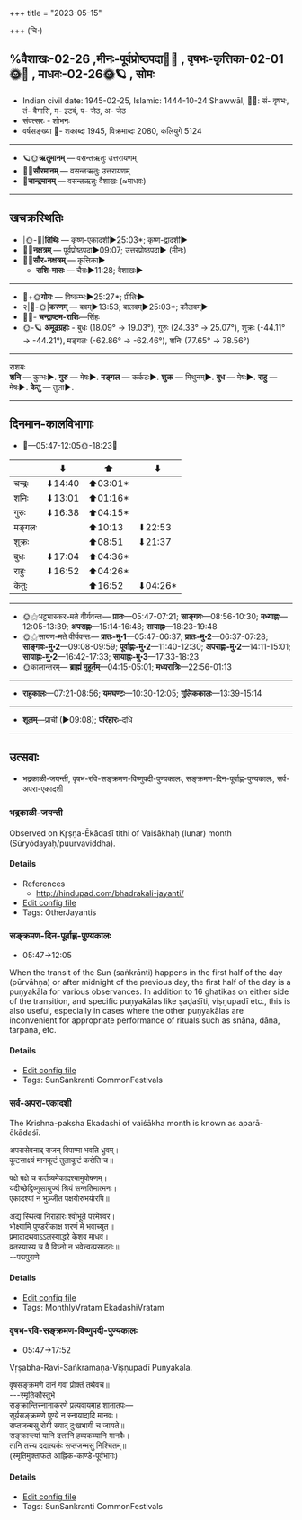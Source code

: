 +++
title = "2023-05-15"

+++
(चि॰)
## %वैशाखः-02-26  ,मीनः-पूर्वप्रोष्ठपदा🌛🌌  ,  वृषभः-कृत्तिका-02-01🌞🌌  ,  माधवः-02-26🌞🪐  , सोमः
- Indian civil date: 1945-02-25, Islamic: 1444-10-24 Shawwāl, 🌌🌞: सं- वृषभः, तं- वैगासि, म- इटवं, प- जेठ, अ- जेठ
- संवत्सरः - शोभनः
- वर्षसङ्ख्या 🌛- शकाब्दः 1945, विक्रमाब्दः 2080, कलियुगे 5124
___________________
- 🪐🌞**ऋतुमानम्** — वसन्तऋतुः उत्तरायणम्
- 🌌🌞**सौरमानम्** — वसन्तऋतुः उत्तरायणम्
- 🌛**चान्द्रमानम्** — वसन्तऋतुः वैशाखः (≈माधवः)
___________________


## खचक्रस्थितिः
- |🌞-🌛|**तिथिः** — कृष्ण-एकादशी►25:03*; कृष्ण-द्वादशी►  
- 🌌🌛**नक्षत्रम्** — पूर्वप्रोष्ठपदा►09:07; उत्तरप्रोष्ठपदा► (मीनः)  
- 🌌🌞**सौर-नक्षत्रम्** — कृत्तिका►  
  - **राशि-मासः** — चैत्रः►11:28; वैशाखः► 
___________________
- 🌛+🌞**योगः** — विष्कम्भः►25:27*; प्रीतिः►  
- २|🌛-🌞|**करणम्** — बवम्►13:53; बालवम्►25:03*; कौलवम्►  
- 🌌🌛- **चन्द्राष्टम-राशिः**—सिंहः  
- 🌞-🪐 **अमूढग्रहाः** - बुधः (18.09° → 19.03°), गुरुः (24.33° → 25.07°), शुक्रः (-44.11° → -44.21°), मङ्गलः (-62.86° → -62.46°), शनिः (77.65° → 78.56°)
___________________
राशयः  
**शनि** — कुम्भः►. **गुरु** — मेषः►. **मङ्गल** — कर्कटः►. **शुक्र** — मिथुनम्►. **बुध** — मेषः►. **राहु** — मेषः►. **केतु** — तुला►. 
___________________


## दिनमान-कालविभागाः
- 🌅—05:47-12:05🌞-18:23🌇  

|      |⬇     |⬆     |⬇     |
|------|-----|-----|------|
|चन्द्रः|⬇14:40 |⬆03:01*|     |
|शनिः   |⬇13:01 |⬆01:16*|     |
|गुरुः  |⬇16:38 |⬆04:15*|     |
|मङ्गलः |     |⬆10:13 |⬇22:53 |
|शुक्रः |     |⬆08:51 |⬇21:37 |
|बुधः   |⬇17:04 |⬆04:36*|     |
|राहुः  |⬇16:52 |⬆04:26*|     |
|केतुः  |     |⬆16:52 |⬇04:26*|
___________________
- 🌞⚝भट्टभास्कर-मते वीर्यवन्तः— **प्रातः**—05:47-07:21; **साङ्गवः**—08:56-10:30; **मध्याह्नः**—12:05-13:39; **अपराह्णः**—15:14-16:48; **सायाह्नः**—18:23-19:48  
- 🌞⚝सायण-मते वीर्यवन्तः— **प्रातः-मु॰1**—05:47-06:37; **प्रातः-मु॰2**—06:37-07:28; **साङ्गवः-मु॰2**—09:08-09:59; **पूर्वाह्णः-मु॰2**—11:40-12:30; **अपराह्णः-मु॰2**—14:11-15:01; **सायाह्नः-मु॰2**—16:42-17:33; **सायाह्नः-मु॰3**—17:33-18:23  
- 🌞कालान्तरम्— **ब्राह्मं मुहूर्तम्**—04:15-05:01; **मध्यरात्रिः**—22:56-01:13  
___________________
- **राहुकालः**—07:21-08:56; **यमघण्टः**—10:30-12:05; **गुलिककालः**—13:39-15:14  
___________________
- **शूलम्**—प्राची (►09:08); **परिहारः**–दधि  
___________________

## उत्सवाः
- भद्रकाळी-जयन्ती, वृषभ-रवि-सङ्क्रमण-विष्णुपदी-पुण्यकालः, सङ्क्रमण-दिन-पूर्वाह्ण-पुण्यकालः, सर्व-अपरा-एकादशी
### भद्रकाळी-जयन्ती

Observed on Kr̥ṣṇa-Ēkādaśī tithi of Vaiśākhaḥ (lunar) month (Sūryōdayaḥ/puurvaviddha). 



#### Details
- References
  - http://hindupad.com/bhadrakali-jayanti/
- [Edit config file](https://github.com/jyotisham/adyatithi/blob/master/devatA/shakti/lunar_month/tithi/02/26/bhadrakALI~jayantI.toml)
- Tags: OtherJayantis


### सङ्क्रमण-दिन-पूर्वाह्ण-पुण्यकालः
- 05:47→12:05



When the transit of the Sun (saṅkrānti) happens in the first half of the day (pūrvāhṇa) or after midnight of the previous day, the first half of the day is a puṇyakāla for various observances. In addition to 16 ghatikas on either side of the transition, and specific puṇyakālas like ṣaḍaśīti, viṣṇupadī etc., this is also useful, especially in cases where the other puṇyakālas are inconvenient for appropriate performance of rituals such as snāna, dāna, tarpaṇa, etc.

#### Details
- [Edit config file](https://github.com/jyotisham/adyatithi/blob/master/time_focus/sankrAnti/description_only/saGkramaNa-dina-pUrvAhNa-puNyakAlaH.toml)
- Tags: SunSankranti CommonFestivals


### सर्व-अपरा-एकादशी



The Krishna-paksha Ekadashi of vaiśākha month is known as aparā-ēkādaśī.

अपरासेवनाद् राजन् विपाप्मा भवति ध्रुवम्।  
कूटसाक्ष्यं मानकूटं तुलाकूटं करोति च॥  
  
पक्षे पक्षे च कर्तव्यमेकादश्यामुपोषणम्।  
यदीच्छेद्विष्णुसायुज्यं श्रियं सन्ततिमात्मनः।  
एकादश्यां न भुञ्जीत पक्षयोरुभयोरपि॥  
  
अद्य स्थित्वा निराहारः श्वोभूते परमेश्वर।  
भोक्ष्यामि पुण्डरीकाक्ष शरणं मे भवाच्युत॥  
प्रमादादथवाऽऽलस्याद्धरे केशव माधव।  
व्रतस्यास्य च वै विघ्नो न भवेत्त्वत्प्रसादतः॥  
--पद्मपुराणे



#### Details
- [Edit config file](https://github.com/jyotisham/adyatithi/blob/master/time_focus/monthly/ekAdashI/description_only/aparA-EkAdazI.toml)
- Tags: MonthlyVratam EkadashiVratam


### वृषभ-रवि-सङ्क्रमण-विष्णुपदी-पुण्यकालः
- 05:47→17:52



Vṛṣabha-Ravi-Saṅkramaṇa-Viṣṇupadī Punyakala.

वृषसङ्क्रमणे दानं गवां प्रोक्तं तथैवच॥  
---स्मृतिकौस्तुभे   
सङ्क्रान्तिस्नानाकरणे प्रत्यवायमाह शातातपः—  
सूर्यसङ्क्रमणे पुण्ये न स्नायाद्यदि मानवः।  
सप्तजन्मसु रोगी स्याद् दुःखभागी च जायते॥  
सङ्क्रान्त्यां यानि दत्तानि हव्यकव्यानि मानवैः।  
तानि तस्य ददात्यर्कः सप्तजन्मसु निश्चितम्॥  
(स्मृतिमुक्ताफले आह्निक-काण्डे-पूर्वभागः)



#### Details
- [Edit config file](https://github.com/jyotisham/adyatithi/blob/master/time_focus/sankrAnti/description_only/vRSabha-ravi-saGkramaNa-viSNupadI-puNyakAlaH.toml)
- Tags: SunSankranti CommonFestivals


